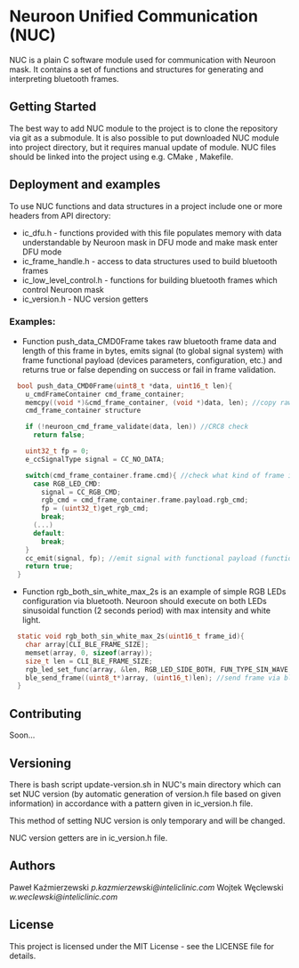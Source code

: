# Neuroon Unified Communication (NUC) #

NUC is a plain C software module used for communication with Neuroon mask. It contains a set of functions and structures for generating and interpreting bluetooth frames.

## Getting Started ##

The best way to add NUC module to the project is to clone the repository via git as a submodule. It is also possible to put downloaded NUC module into project directory, but it requires manual update of module. NUC files should be linked into the project using e.g. CMake , Makefile.

## Deployment and examples ##

To use NUC functions and data structures in a project include one or more headers from API directory:
- ic\_dfu.h - functions provided with this file populates memory with data understandable by Neuroon mask in DFU mode and make mask enter DFU mode
- ic\_frame\_handle.h - access to data structures used to build bluetooth frames
- ic\_low\_level\_control.h - functions for building bluetooth frames which control Neuroon mask
- ic\_version.h - NUC version getters

### Examples: ###
- Function push\_data\_CMD0Frame takes raw bluetooth frame data and length of this frame in bytes, emits signal (to global signal system) with frame functional payload (devices parameters, configuration, etc.) and returns true or false depending on success or fail in frame validation.

```c
  bool push_data_CMD0Frame(uint8_t *data, uint16_t len){
    u_cmdFrameContainer cmd_frame_container;
    memcpy((void *)&cmd_frame_container, (void *)data, len); //copy raw frame data to local
    cmd_frame_container structure

    if (!neuroon_cmd_frame_validate(data, len)) //CRC8 check
      return false;

    uint32_t fp = 0;
    e_ccSignalType signal = CC_NO_DATA;

    switch(cmd_frame_container.frame.cmd){ //check what kind of frame is it
      case RGB_LED_CMD:
        signal = CC_RGB_CMD;
        rgb_cmd = cmd_frame_container.frame.payload.rgb_cmd;
        fp = (uint32_t)get_rgb_cmd;
        break;
      (...)
      default:
        break;
    }
    cc_emit(signal, fp); //emit signal with functional payload (function from outside NUC module)
    return true;
  }
```

- Function rgb\_both\_sin\_white\_max\_2s is an example of simple RGB LEDs configuration via bluetooth. Neuroon should execute on both LEDs sinusoidal function (2 seconds period) with max intensity and white light.

```c
  static void rgb_both_sin_white_max_2s(uint16_t frame_id){
    char array[CLI_BLE_FRAME_SIZE];
    memset(array, 0, sizeof(array));
    size_t len = CLI_BLE_FRAME_SIZE;
    rgb_led_set_func(array, &len, RGB_LED_SIDE_BOTH, FUN_TYPE_SIN_WAVE, RGB_LED_COLOR_WHITE, DEV_MAX_INTENSITY, DEV_INF_DURATION, 20, frame_id); //uppercase expressions are NUC's macros; 8th parameter is a given function period (in houndreds of milliseconds)
    ble_send_frame((uint8_t*)array, (uint16_t)len); //send frame via bluetooth (function from outside NUC module)
  }
```

## Contributing ##

Soon...

## Versioning ##

There is bash script update-version.sh in NUC's main directory which can set NUC version (by automatic generation of version.h file based on given information) in accordance with a pattern given in ic\_version.h file.

This method of setting NUC version is only temporary and will be changed.

NUC version getters are in ic\_version.h file.

## Authors ##

Paweł Kaźmierzewski _p.kazmierzewski@inteliclinic.com_
Wojtek Węclewski    _w.weclewski@inteliclinic.com_

## License ##

This project is licensed under the MIT License - see the LICENSE file for details.
